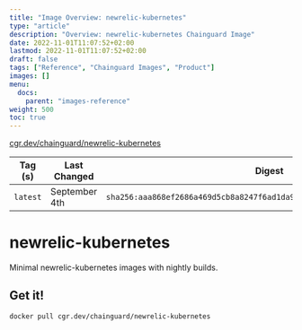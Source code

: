 ```yaml
---
title: "Image Overview: newrelic-kubernetes"
type: "article"
description: "Overview: newrelic-kubernetes Chainguard Image"
date: 2022-11-01T11:07:52+02:00
lastmod: 2022-11-01T11:07:52+02:00
draft: false
tags: ["Reference", "Chainguard Images", "Product"]
images: []
menu:
  docs:
    parent: "images-reference"
weight: 500
toc: true
---
```


[cgr.dev/chainguard/newrelic-kubernetes](https://github.com/chainguard-images/images/tree/main/images/newrelic-kubernetes)

| Tag (s)   | Last Changed  | Digest                                                                    |
|-----------|---------------|---------------------------------------------------------------------------|
|  `latest` | September 4th | `sha256:aaa868ef2686a469d5cb8a8247f6ad1da9918a18a8e1212f34245961fec402dc` |

# newrelic-kubernetes

Minimal newrelic-kubernetes images with nightly builds.

## Get it!

```shell
docker pull cgr.dev/chainguard/newrelic-kubernetes
```
